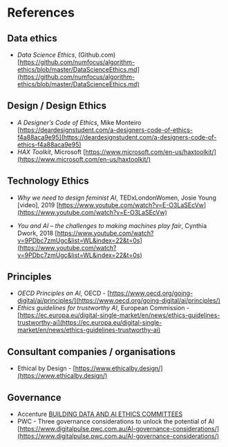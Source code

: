 # References

## Data ethics

- *Data Science Ethics*, (Github.com) [https://github.com/numfocus/algorithm-ethics/blob/master/DataScienceEthics.md](https://github.com/numfocus/algorithm-ethics/blob/master/DataScienceEthics.md)

## Design / Design Ethics

- *A Designer’s Code of Ethics*, Mike Monteiro [https://deardesignstudent.com/a-designers-code-of-ethics-f4a88aca9e95](https://deardesignstudent.com/a-designers-code-of-ethics-f4a88aca9e95)
- *HAX Toolkit*, Microsoft [https://www.microsoft.com/en-us/haxtoolkit/](https://www.microsoft.com/en-us/haxtoolkit/)

## Technology Ethics

- *Why we need to design feminist AI*, TEDxLondonWomen, Josie Young [video], 2019 [https://www.youtube.com/watch?v=E-O3LaSEcVw](https://www.youtube.com/watch?v=E-O3LaSEcVw)

- *You and AI – the challenges to making machines play fair*, Cynthia Dwork, 2018 [https://www.youtube.com/watch?v=9PDbc7zmUgc&list=WL&index=22&t=0s](https://www.youtube.com/watch?v=9PDbc7zmUgc&list=WL&index=22&t=0s)

## Principles

- *OECD Principles on AI*, OECD - [https://www.oecd.org/going-digital/ai/principles/](https://www.oecd.org/going-digital/ai/principles/)
- *Ethics guidelines for trustworthy AI*, European Commission - [https://ec.europa.eu/digital-single-market/en/news/ethics-guidelines-trustworthy-ai](https://ec.europa.eu/digital-single-market/en/news/ethics-guidelines-trustworthy-ai)

## Consultant companies / organisations

- Ethical by Design - [https://www.ethicalby.design/](https://www.ethicalby.design/)

## Governance

- Accenture [BUILDING DATA AND AI ETHICS COMMITTEES](https://www.accenture.com/_acnmedia/PDF-107/Accenture-AI-And-Data-Ethics-Committee-Report-11.pdf#zoom=50)
- PWC - Three governance considerations to unlock the potential of AI [https://www.digitalpulse.pwc.com.au/AI-governance-considerations/](https://www.digitalpulse.pwc.com.au/AI-governance-considerations/)
